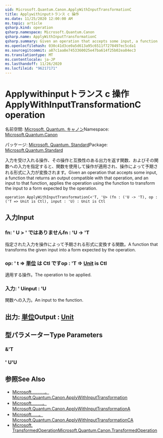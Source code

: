 ```yaml
---
uid: Microsoft.Quantum.Canon.ApplyWithInputTransformationC
title: Applywithinputトランス c 操作
ms.date: 11/25/2020 12:00:00 AM
ms.topic: article
qsharp.kind: operation
qsharp.namespace: Microsoft.Quantum.Canon
qsharp.name: ApplyWithInputTransformationC
qsharp.summary: Given an operation that accepts some input, a function that returns an output compatible with that operation, and an input to that function, applies the operation using the function to transform the input to a form expected by the operation.
ms.openlocfilehash: 030c41d3ce0a5d613a95c6511f7278497ec5cda1
ms.sourcegitcommit: a87c1aa8e7453360025e47ba614f25b02ea84ec3
ms.translationtype: MT
ms.contentlocale: ja-JP
ms.lasthandoff: 11/26/2020
ms.locfileid: "96217171"
---
```

# <a name="applywithinputtransformationc-operation"></a><span data-ttu-id="f7076-102">Applywithinputトランス c 操作</span><span class="sxs-lookup"><span data-stu-id="f7076-102">ApplyWithInputTransformationC operation</span></span>

<span data-ttu-id="f7076-103">名前空間: [Microsoft. Quantum. キャノン](xref:Microsoft.Quantum.Canon)</span><span class="sxs-lookup"><span data-stu-id="f7076-103">Namespace: [Microsoft.Quantum.Canon](xref:Microsoft.Quantum.Canon)</span></span>

<span data-ttu-id="f7076-104">パッケージ: [Microsoft. Quantum. Standard](https://nuget.org/packages/Microsoft.Quantum.Standard)</span><span class="sxs-lookup"><span data-stu-id="f7076-104">Package: [Microsoft.Quantum.Standard](https://nuget.org/packages/Microsoft.Quantum.Standard)</span></span>


<span data-ttu-id="f7076-105">入力を受け入れる操作、その操作と互換性のある出力を返す関数、およびその関数への入力を指定すると、関数を使用して操作が適用され、操作によって予期される形式に入力が変換されます。</span><span class="sxs-lookup"><span data-stu-id="f7076-105">Given an operation that accepts some input, a function that returns an output compatible with that operation, and an input to that function, applies the operation using the function to transform the input to a form expected by the operation.</span></span>

```qsharp
operation ApplyWithInputTransformationC<'T, 'U> (fn : ('U -> 'T), op : ('T => Unit is Ctl), input : 'U) : Unit is Ctl
```


## <a name="input"></a><span data-ttu-id="f7076-106">入力</span><span class="sxs-lookup"><span data-stu-id="f7076-106">Input</span></span>

### <a name="fn--u---t"></a><span data-ttu-id="f7076-107">fn: ' U > ' ではありません</span><span class="sxs-lookup"><span data-stu-id="f7076-107">fn : 'U -> 'T</span></span>

<span data-ttu-id="f7076-108">指定された入力を操作によって予期される形式に変換する関数。</span><span class="sxs-lookup"><span data-stu-id="f7076-108">A function that transforms the given input into a form expected by the operation.</span></span>


### <a name="op--t--unit--is-ctl"></a><span data-ttu-id="f7076-109">op: ' t => [単位](xref:microsoft.quantum.lang-ref.unit)  は Ctl です</span><span class="sxs-lookup"><span data-stu-id="f7076-109">op : 'T => [Unit](xref:microsoft.quantum.lang-ref.unit)  is Ctl</span></span>

<span data-ttu-id="f7076-110">適用する操作。</span><span class="sxs-lookup"><span data-stu-id="f7076-110">The operation to be applied.</span></span>


### <a name="input--u"></a><span data-ttu-id="f7076-111">入力: ' U</span><span class="sxs-lookup"><span data-stu-id="f7076-111">input : 'U</span></span>

<span data-ttu-id="f7076-112">関数への入力。</span><span class="sxs-lookup"><span data-stu-id="f7076-112">An input to the function.</span></span>



## <a name="output--unit"></a><span data-ttu-id="f7076-113">出力: [単位](xref:microsoft.quantum.lang-ref.unit)</span><span class="sxs-lookup"><span data-stu-id="f7076-113">Output : [Unit](xref:microsoft.quantum.lang-ref.unit)</span></span>



## <a name="type-parameters"></a><span data-ttu-id="f7076-114">型パラメーター</span><span class="sxs-lookup"><span data-stu-id="f7076-114">Type Parameters</span></span>

### <a name="t"></a><span data-ttu-id="f7076-115">&</span><span class="sxs-lookup"><span data-stu-id="f7076-115">'T</span></span>


### <a name="u"></a><span data-ttu-id="f7076-116">' U</span><span class="sxs-lookup"><span data-stu-id="f7076-116">'U</span></span>



## <a name="see-also"></a><span data-ttu-id="f7076-117">参照</span><span class="sxs-lookup"><span data-stu-id="f7076-117">See Also</span></span>

- [<span data-ttu-id="f7076-118">Microsoft...........。</span><span class="sxs-lookup"><span data-stu-id="f7076-118">Microsoft.Quantum.Canon.ApplyWithInputTransformation</span></span>](xref:Microsoft.Quantum.Canon.ApplyWithInputTransformation)
- [<span data-ttu-id="f7076-119">Microsoft.........。</span><span class="sxs-lookup"><span data-stu-id="f7076-119">Microsoft.Quantum.Canon.ApplyWithInputTransformationA</span></span>](xref:Microsoft.Quantum.Canon.ApplyWithInputTransformationA)
- [<span data-ttu-id="f7076-120">Microsoft......。</span><span class="sxs-lookup"><span data-stu-id="f7076-120">Microsoft.Quantum.Canon.ApplyWithInputTransformationCA</span></span>](xref:Microsoft.Quantum.Canon.ApplyWithInputTransformationCA)
- [<span data-ttu-id="f7076-121">Microsoft. TransformedOperation</span><span class="sxs-lookup"><span data-stu-id="f7076-121">Microsoft.Quantum.Canon.TransformedOperation</span></span>](xref:Microsoft.Quantum.Canon.TransformedOperation)